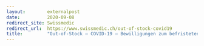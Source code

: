 ```yaml
---
layout:        externalpost
date:          2020-09-08
redirect_site: Swissmedic
redirect_url:  https://www.swissmedic.ch/out-of-stock-covid19
title:         "Out-of-Stock – COVID-19 – Bewilligungen zum befristeten Import und Vertrieb von Humanarzneimitteln – Update"
---
```

